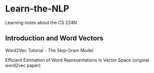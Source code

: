 # Learn-the-NLP
Learning notes about the CS 224N
## Introduction and Word Vectors
Word2Vec Tutorial - The Skip-Gram Model

Efficient Estimation of Word Representations in Vector Space (original word2vec paper)
